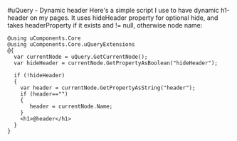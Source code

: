 #uQuery - Dynamic header
Here's a simple script I use to have dynamic h1-header on my pages. It uses hideHeader property for optional hide, and takes headerProperty if it exists and != null, otherwise node name:

    @using uComponents.Core
    @using uComponents.Core.uQueryExtensions
    @{  
      var currentNode = uQuery.GetCurrentNode();  
      var hideHeader = currentNode.GetPropertyAsBoolean("hideHeader");  
      
      if (!hideHeader)
      {
        var header = currentNode.GetPropertyAsString("header");
        if (header=="")
        {
           header = currentNode.Name;
        }  
        <h1>@header</h1>
      }
    }
    